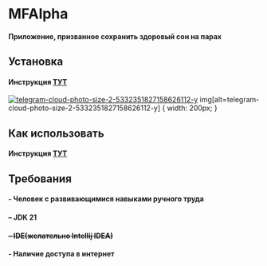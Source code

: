  # MFAlpha
#### Приложение, призванное сохранить здоровый сон на парах

## Установка
#### Инструкция [ТУТ](INSTALL.md)
[![telegram-cloud-photo-size-2-5332351827158626112-y](https://github.com/user-attachments/assets/c59fc890-9274-41ed-a2e3-be638e745711)](INSTALL.md)
img[alt=telegram-cloud-photo-size-2-5332351827158626112-y] { width: 200px; }



## Как использовать
#### Инструкция [ТУТ](HOWTOUSE.md)

## Требования
#### - Человек с развивающимися навыками ручного труда
#### – JDK 21
#### ~~– IDE(желательно Intellij IDEA)~~
#### - Наличие доступа в интернет
